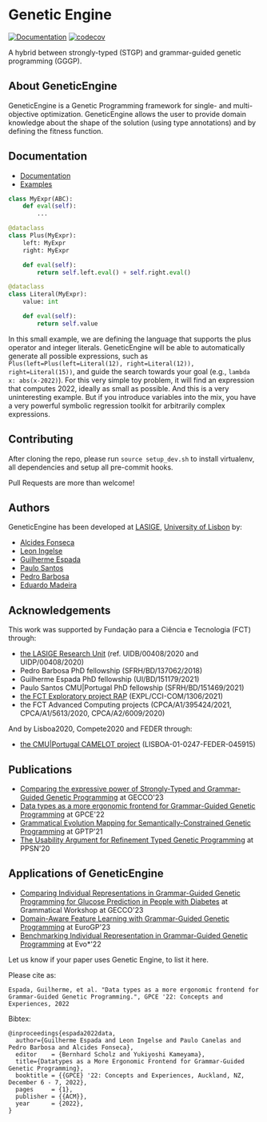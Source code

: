 Genetic Engine
==============

[![Documentation](https://readthedocs.org/projects/geneticengine/badge/?version=latest)](https://geneticengine.readthedocs.io/en/latest/)
[![codecov](https://codecov.io/gh/alcides/GeneticEngine/branch/main/graph/badge.svg?token=ZX84SA7IEP)](https://codecov.io/gh/alcides/GeneticEngine)

A hybrid between strongly-typed (STGP) and grammar-guided genetic programming (GGGP).

About GeneticEngine
-------------------

GeneticEngine is a Genetic Programming framework for single- and multi-objective optimization. GeneticEngine allows the user to provide domain knowledge about the shape of the solution (using type annotations) and by defining the fitness function.


Documentation
-------------

* [Documentation](https://geneticengine.readthedocs.io/)
* [Examples](examples/)

```python
class MyExpr(ABC):
	def eval(self):
		...

@dataclass
class Plus(MyExpr):
	left: MyExpr
	right: MyExpr

	def eval(self):
		return self.left.eval() + self.right.eval()

@dataclass
class Literal(MyExpr):
	value: int

	def eval(self):
		return self.value
```

In this small example, we are defining the language that supports the plus operator and integer literals. GeneticEngine will be able to automatically generate all possible expressions, such as `Plus(left=Plus(left=Literal(12), right=Literal(12)), right=Literal(15))`, and guide the search towards your goal (e.g., `lambda x: abs(x-2022)`). For this very simple toy problem, it will find an expression that computes 2022, ideally as small as possible. And this is a very uninteresting example. But if you introduce variables into the mix, you have a very powerful symbolic regression toolkit for arbitrarily complex expressions.


Contributing
-------------

After cloning the repo, please run `source setup_dev.sh` to install virtualenv, all dependencies and setup all pre-commit hooks.

Pull Requests are more than welcome!


Authors
----------
GeneticEngine has been developed at [LASIGE](https://www.lasige.pt), [University of Lisbon](https://ciencias.ulisboa.pt) by:

* [Alcides Fonseca](http://alcidesfonseca.com)
* [Leon Ingelse](https://leoningel.github.io)
* [Guilherme Espada](https://www.lasige.di.fc.ul.pt/user/732)
* [Paulo Santos](https://pcanelas.com/)
* [Pedro Barbosa](https://www.lasige.di.fc.ul.pt/user/661)
* [Eduardo Madeira](https://www.lasige.pt/member/jose-eduardo-madeira)

Acknowledgements
----------------

This work was supported by Fundação para a Ciência e Tecnologia (FCT) through:

* [the LASIGE Research Unit](https://www.lasige.pt) (ref. UIDB/00408/2020 and UIDP/00408/2020)
* Pedro Barbosa PhD fellowship (SFRH/BD/137062/2018)
* Guilherme Espada PhD fellowship (UI/BD/151179/2021)
* Paulo Santos CMU|Portugal PhD fellowship (SFRH/BD/151469/2021)
* [the FCT Exploratory project RAP](http://wiki.alcidesfonseca.com/research/projects/rap/) (EXPL/CCI-COM/1306/2021)
* the FCT Advanced Computing projects (CPCA/A1/395424/2021, CPCA/A1/5613/2020, CPCA/A2/6009/2020)

And by Lisboa2020, Compete2020 and FEDER through:

* [the CMU|Portugal CAMELOT project](http://wiki.alcidesfonseca.com/research/projects/camelot/) (LISBOA-01-0247-FEDER-045915)


Publications
-----------------

* [Comparing the expressive power of Strongly-Typed and Grammar-Guided Genetic Programming](https://www.researchgate.net/publication/370277603_Comparing_the_expressive_power_of_Strongly-Typed_and_Grammar-Guided_Genetic_Programming) at GECCO'23
* [Data types as a more ergonomic frontend for Grammar-Guided Genetic Programming](https://arxiv.org/pdf/2210.04826) at GPCE'22
* [Grammatical Evolution Mapping for Semantically-Constrained Genetic Programming](https://www.researchgate.net/profile/Alcides-Fonseca/publication/358528379_Grammatical_Evolution_Mapping_for_Semantically-Constrained_Genetic_Programming/links/620a1ecf634ff774f4cc2cee/Grammatical-Evolution-Mapping-for-Semantically-Constrained-Genetic-Programming.pdf) at GPTP'21
* [The Usability Argument for Refinement Typed Genetic Programming](https://link.springer.com/chapter/10.1007/978-3-030-58115-2_2) at PPSN'20

Applications of GeneticEngine
-----------------------------

* [Comparing Individual Representations in Grammar-Guided Genetic Programming for Glucose Prediction in People with Diabetes](https://www.researchgate.net/publication/371324298_Comparing_Individual_Representations_in_Gram-mar-Guided_Genetic_Programming_for_Glucose_Prediction_in_People_with_Diabetes) at Grammatical Workshop at GECCO'23
* [Domain-Aware Feature Learning with Grammar-Guided Genetic Programming](https://link.springer.com/chapter/10.1007/978-3-031-29573-7_15) at EuroGP'23
* [Benchmarking Individual Representation in Grammar-Guided Genetic Programming](https://wwwww.easychair.org/publications/preprint_download/wqrb) at Evo*'22


Let us know if your paper uses Genetic Engine, to list it here.

Please cite as:

```
Espada, Guilherme, et al. "Data types as a more ergonomic frontend for Grammar-Guided Genetic Programming.", GPCE '22: Concepts and Experiences, 2022
```

Bibtex:

```
@inproceedings{espada2022data,
  author={Guilherme Espada and Leon Ingelse and Paulo Canelas and Pedro Barbosa and Alcides Fonseca},
  editor    = {Bernhard Scholz and Yukiyoshi Kameyama},
  title={Datatypes as a More Ergonomic Frontend for Grammar-Guided Genetic Programming},
  booktitle = {{GPCE} '22: Concepts and Experiences, Auckland, NZ, December 6 - 7, 2022},
  pages     = {1},
  publisher = {{ACM}},
  year      = {2022},
}
```
